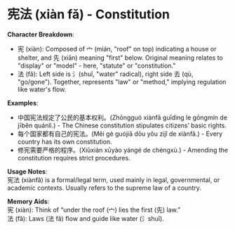 # **宪法 (xiàn fǎ) - Constitution**

**Character Breakdown**:  
- 宪 (xiàn): Composed of 宀 (mián, "roof" on top) indicating a house or shelter, and 先 (xiān) meaning "first" below. Original meaning relates to "display" or "model" - here, "statute" or "constitution."  
- 法 (fǎ): Left side is 氵(shuǐ, "water" radical), right side 去 (qù, "go/gone"). Together, represents "law" or "method," implying regulation like water's flow.

**Examples**:  
- 中国宪法规定了公民的基本权利。(Zhōngguó xiànfǎ guīdìng le gōngmín de jīběn quánlì.) - The Chinese constitution stipulates citizens’ basic rights.  
- 每个国家都有自己的宪法。(Měi gè guójiā dōu yǒu zìjǐ de xiànfǎ.) - Every country has its own constitution.  
- 修宪需要严格的程序。(Xiūxiàn xūyào yángé de chéngxù.) - Amending the constitution requires strict procedures.

**Usage Notes**:  
宪法 (xiànfǎ) is a formal/legal term, used mainly in legal, governmental, or academic contexts. Usually refers to the supreme law of a country.

**Memory Aids**:  
宪 (xiàn): Think of “under the roof (宀) lies the first (先) law.”  
法 (fǎ): Laws (法 fǎ) flow and guide like water (氵shuǐ).